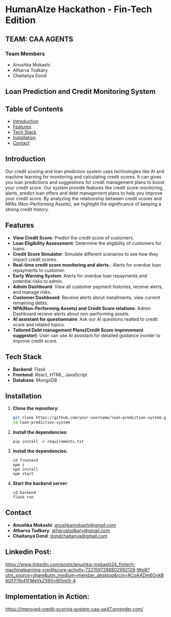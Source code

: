 # HumanAIze Hackathon - Fin-Tech Edition
## TEAM: CAA AGENTS

### Team Members
- Anushka Mokashi
- Atharva Todkary
- Chaitanya Dond

## Loan Prediction and Credit Monitoring System

## Table of Contents
- [Introduction](#introduction)
- [Features](#features)
- [Tech Stack](#tech-stack)
- [Installation](#installation)
- [Contact](#contact)

## Introduction
Our credit scoring and loan prediction system uses technologies like AI and machine learning for monitoring and calculating credit scores. It can gives you loan predictions and suggestions for credit management plans to boost your credit score.  Our system provide features like credit score monitoring, alerts, predict loan offers and debt management plans to help you improve your credit score. By analyzing the relationship between credit scores and NPAs (Non-Performing Assets), we highlight the significance of keeping a strong credit history.

## Features
- **View Credit Score**: Predict the credit score of customers.
- **Loan Eligibility Assessment**: Determine the eligibility of customers for loans.
- **Credit Score Simulator**: Simulate different scenarios to see how they impact credit scores.
- **Real-time credit score monitoring and alerts.**: Alerts for overdue loan repayments to customer.
- **Early Warning System**: Alerts for overdue loan repayments and potential risks to admin.
- **Admin Dashboard**: View all customer payment histories, receive alerts, and manage risks.
- **Customer Dashboard**: Receive alerts about installments, view current remaining debts.
- **NPA(Non-Performing Assets) and Credit Score relations**: Admin Dashboard recieve alerts about non-performing assets.
- **AI assistant for questionnaire**: Ask our AI questions realted to credit score and related topics.
- **Tailored Debt management Plans(Credit Score improvement suggestor)**: User can use AI assistant for detailed guidance inorder to improve credit score.


## Tech Stack
- **Backend**: Flask
- **Frontend**: React, HTML, JavaScript
- **Database**: MongoDB

## Installation
1. **Clone the repository**:
   ```bash
   git clone https://github.com/your-username/loan-prediction-system.git
   cd loan-prediction-system
2. **Install the dependencies**:
    ```
    pip install -r requirements.txt
3. **Install the dependencies**:
    ```
    cd frontend
    npm i
    npm install
    npm start
4.  **Start the backend server**:
    ```
    cd backend
    flask run
## Contact
- **Anushka Mokashi**: anushkamokashi@gmail.com
- **Atharva Todkary**: atharvatodkary@gmail.com
- **Chaitanya Dond**: dondchaitanya@gmail.com

## Linkedin Post:
https://www.linkedin.com/posts/anushka-mokashi24_fintech-machinelearning-creditscore-activity-7221597288802992128-Wsj8?utm_source=share&utm_medium=member_desktop&rcm=ACoAADm6OvkB6Gf7r1Ib41FMeVkZX60yW5mlX-4

## Implementation in Action:
https://improved-credit-scoring-system-caa-ue47.onrender.com/
